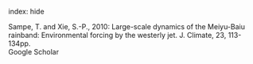 index: hide

<div class="Citation">

  <div class="Citation-body">
    <div class="Citation-text">Sampe, T. and Xie, S.-P., 2010: Large-scale dynamics of the Meiyu-Baiu rainband: Environmental forcing by the westerly jet. <span class="Article-journal">J. Climate, </span><span class="Article-volume">23, </span>113-134pp.</div>
    <div class="Citation-links">
      <div class="CitationLink" data-href="https://scholar.google.com/scholar?q=Large-scale+dynamics+of+the+Meiyu-Baiu+rainband%3A+Environmental+forcing+by+the+westerly+jet">
        <div class="CitationLink-icon CitationLink-Scholar"></div>
        <div class="CitationLink-text">Google Scholar</div>
      </div>
    </div>
  </div>
</div>


<div class="Citation-copy">

</div>